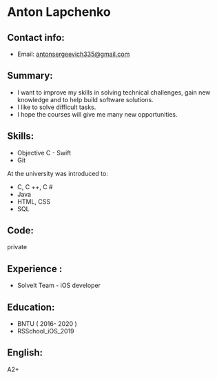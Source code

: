 # Anton Lapchenko 

## Contact info:
* Email: antonsergeevich335@gmail.com

## Summary:
* I want to improve my skills in solving technical challenges, gain new knowledge  and to help build software solutions. 
* I like to solve difficult tasks. 
* I hope the courses will give me many new opportunities.

## Skills:
* Objective C - Swift
* Git

At the university was introduced to:
*  C, C ++, C #
*  Java
*  HTML, CSS
*  SQL

## Code:
private

##  Experience :
* SolveIt Team - iOS developer

## Education: 
* BNTU ( 2016- 2020 )
* RSSchool_iOS_2019

## English:
 A2+

